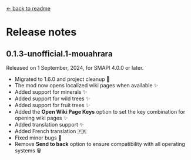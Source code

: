 ﻿[← back to readme](../README.md)

# Release notes

## 0.1.3-unofficial.1-mouahrara
Released on 1 September, 2024, for SMAPI 4.0.0 or later.
* Migrated to 1.6.0 and project cleanup 🚀
* The mod now opens localized wiki pages when available ✨
* Added support for minerals ✨
* Added support for wild trees ✨
* Added support for fruit trees ✨
* Added the **Open Wiki Page Keys** option to set the key combination for opening wiki pages ✨
* Added translation support ✨
* Added French translation 🇫🇷
* Fixed minor bugs 🔧
* Remove **Send to back** option to ensure compatibility with all operating systems 🗑️
